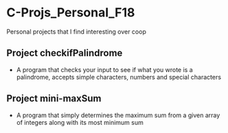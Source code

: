 # C-Projs_Personal_F18
Personal projects that I find interesting over coop 


## Project checkifPalindrome
- A program that checks your input to see if what you wrote is a palindrome, accepts simple characters, numbers and special characters
## Project mini-maxSum
- A program that simply determines the maximum sum from a given array of integers along with its most minimum sum
